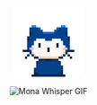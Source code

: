 





<p align="center">
  <img src="https://raw.githubusercontent.com/bingcube/bingcube.github.io/main/asset/mona-whisper%20(1).gif" alt="Mona Whisper GIF">
</p>

<p align="center">
  <img src="https://count.getloli.com/get/@:bingcube" alt="Mona Whisper GIF">
</p>


